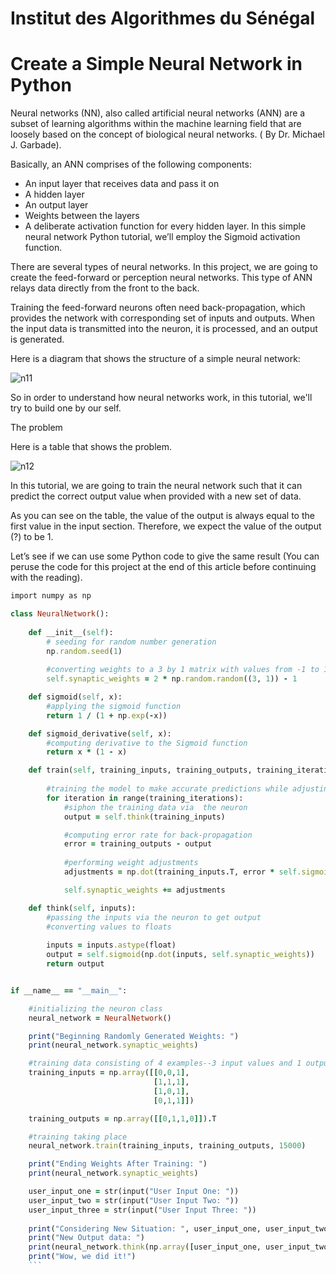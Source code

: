 

# Institut des Algorithmes du Sénégal

# Create a Simple Neural Network in Python

Neural networks (NN), also called artificial neural networks (ANN) are a subset of learning algorithms within the machine learning field that are loosely based on the concept of biological neural networks. ( By Dr. Michael J. Garbade).

Basically, an ANN comprises of the following components:

- An input layer that receives data and pass it on
-  A hidden layer
-  An output layer
-  Weights between the layers
-  A deliberate activation function for every hidden layer. In this simple neural network Python tutorial, we’ll employ the Sigmoid activation function.



There are several types of neural networks. In this project, we are going to create the feed-forward or perception neural networks. This type of ANN relays data directly from the front to the back.

Training the feed-forward neurons often need back-propagation, which provides the network with corresponding set of inputs and outputs. When the input data is transmitted into the neuron, it is processed, and an output is generated.

Here is a diagram that shows the structure of a simple neural network:


![n11](https://user-images.githubusercontent.com/41585144/117682635-8dba6f00-b1b3-11eb-9c1d-4baaf7f40086.png)

So in order to understand how neural networks work, in this tutorial, we'll try to build one by our self.


The problem

Here is a table that shows the problem.

![n12](https://user-images.githubusercontent.com/41585144/117683004-ec7fe880-b1b3-11eb-892c-f8946e5b8993.PNG)

In this tutorial, we are going to train the neural network such that it can predict the correct output value when provided with a new set of data.

As you can see on the table, the value of the output is always equal to the first value in the input section. Therefore, we expect the value of the output (?) to be 1.

Let’s see if we can use some Python code to give the same result (You can peruse the code for this project at the end of this article before continuing with the reading).




```ruby
import numpy as np

class NeuralNetwork():
    
    def __init__(self):
        # seeding for random number generation
        np.random.seed(1)
        
        #converting weights to a 3 by 1 matrix with values from -1 to 1 and mean of 0
        self.synaptic_weights = 2 * np.random.random((3, 1)) - 1

    def sigmoid(self, x):
        #applying the sigmoid function
        return 1 / (1 + np.exp(-x))

    def sigmoid_derivative(self, x):
        #computing derivative to the Sigmoid function
        return x * (1 - x)

    def train(self, training_inputs, training_outputs, training_iterations):
        
        #training the model to make accurate predictions while adjusting weights continually
        for iteration in range(training_iterations):
            #siphon the training data via  the neuron
            output = self.think(training_inputs)

            #computing error rate for back-propagation
            error = training_outputs - output
            
            #performing weight adjustments
            adjustments = np.dot(training_inputs.T, error * self.sigmoid_derivative(output))

            self.synaptic_weights += adjustments

    def think(self, inputs):
        #passing the inputs via the neuron to get output   
        #converting values to floats
        
        inputs = inputs.astype(float)
        output = self.sigmoid(np.dot(inputs, self.synaptic_weights))
        return output


if __name__ == "__main__":

    #initializing the neuron class
    neural_network = NeuralNetwork()

    print("Beginning Randomly Generated Weights: ")
    print(neural_network.synaptic_weights)

    #training data consisting of 4 examples--3 input values and 1 output
    training_inputs = np.array([[0,0,1],
                                [1,1,1],
                                [1,0,1],
                                [0,1,1]])

    training_outputs = np.array([[0,1,1,0]]).T

    #training taking place
    neural_network.train(training_inputs, training_outputs, 15000)

    print("Ending Weights After Training: ")
    print(neural_network.synaptic_weights)

    user_input_one = str(input("User Input One: "))
    user_input_two = str(input("User Input Two: "))
    user_input_three = str(input("User Input Three: "))
    
    print("Considering New Situation: ", user_input_one, user_input_two, user_input_three)
    print("New Output data: ")
    print(neural_network.think(np.array([user_input_one, user_input_two, user_input_three])))
    print("Wow, we did it!")
    ```
